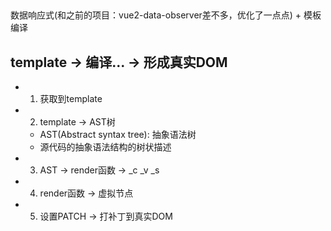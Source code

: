 ##
数据响应式(和之前的项目：vue2-data-observer差不多，优化了一点点) + 模板编译

## template -> 编译... -> 形成真实DOM

- 1. 获取到template
- 2. template -> AST树
    - AST(Abstract syntax tree): 抽象语法树
    - 源代码的抽象语法结构的树状描述
- 3. AST -> render函数 -> _c _v _s
- 4. render函数 -> 虚拟节点
- 5. 设置PATCH -> 打补丁到真实DOM